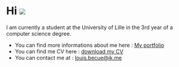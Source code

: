 Hi ![](https://user-images.githubusercontent.com/18350557/176309783-0785949b-9127-417c-8b55-ab5a4333674e.gif)
==============================================================================================================

I am currently a student at the University of Lille in the 3rd year of a computer science degree.
  
* You can find more informations about me here : [My portfolio](https://louisbecue.github.io/portfolio/)
* You can find me CV here : [download my CV](https://louisbecue.github.io/portfolio/doc/CV_Louis_Becue.pdf)
* You can contact me at : [louis.becue@ik.me](mailto:louis.becue@ik.me)
